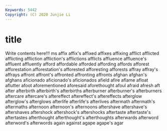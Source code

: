 ```yaml
---
Keywords: 5442
Copyright: (C) 2020 Junjie Li
---
```


# title

Write contents here!!!
ms 
affix 
affix's 
affixed 
affixes 
affixing 
afflict
afflicted 
afflicting 
affliction 
affliction's 
afflictions 
afflicts 
affluence 
affluence's 
affluent 
affluently
afford 
affordable 
afforded 
affording 
affords 
afforest 
afforestation 
afforestation's 
afforested 
afforesting
afforests 
affray 
affray's 
affrays 
affront 
affront's 
affronted 
affronting 
affronts 
afghan
afghan's 
afghans 
aficionado 
aficionado's 
aficionados 
afield 
afire 
aflame 
afloat 
aflutter
afoot 
aforementioned 
aforesaid 
aforethought 
afoul 
afraid 
afresh 
aft 
after 
afterbirth
afterbirth's 
afterbirths 
afterburner 
afterburner's 
afterburners 
aftercare 
aftercare's 
aftereffect 
aftereffect's 
aftereffects
afterglow 
afterglow's 
afterglows 
afterlife 
afterlife's 
afterlives 
aftermath 
aftermath's 
aftermaths 
afternoon
afternoon's 
afternoons 
aftershave 
aftershave's 
aftershaves 
aftershock 
aftershock's 
aftershocks 
aftertaste 
aftertaste's
aftertastes 
afterthought 
afterthought's 
afterthoughts 
afterwards 
afterword 
afterword's 
afterwords 
again 
against
agape 
agape's 
agar 

